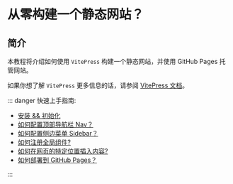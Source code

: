 # 从零构建一个静态网站？

## 简介

本教程将介绍如何使用 `VitePress` 构建一个静态网站，并使用 GitHub Pages 托管网站。

如果你想了解 `VitePress` 更多信息的话，请参阅 [VitePress 文档](https://vitepress.vuejs.org/)。

::: danger 快速上手指南:

- [安装 && 初始化](https://vitepress.dev/guide/getting-started)
- [如何配置顶部导航栏 Nav？](https://vitepress.dev/reference/default-theme-nav)
- [如何配置侧边菜单 Sidebar？](https://vitepress.dev/reference/default-theme-nav)
- [如何注册全局组件?](https://vitepress.dev/guide/extending-default-theme#registering-global-components)
- [如何在网页的特定位置插入内容?](https://vitepress.dev/guide/extending-default-theme#layout-slots)
- [如何部署到 GitHub Pages？](https://vitepress.dev/guide/deploy#github-pages)

:::
